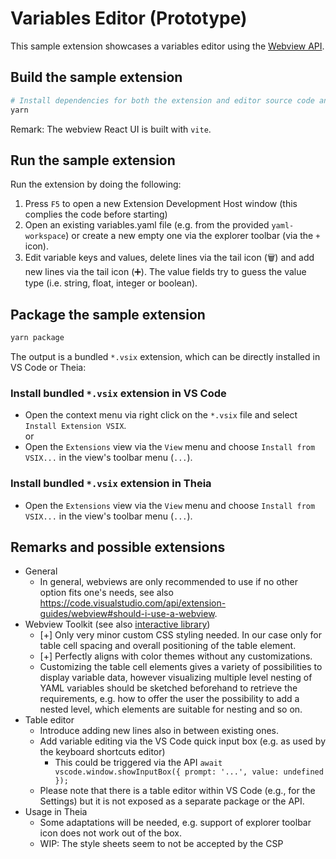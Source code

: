# Variables Editor (Prototype)

This sample extension showcases a variables editor using the [Webview API](https://code.visualstudio.com/api/extension-guides/webview).

## Build the sample extension

```bash
# Install dependencies for both the extension and editor source code and build it
yarn
```

Remark: The webview React UI is built with `vite`.

## Run the sample extension

Run the extension by doing the following:

1. Press `F5` to open a new Extension Development Host window (this complies the code before starting)
2. Open an existing variables.yaml file (e.g. from the provided `yaml-workspace`) or create a new empty one via the explorer toolbar (via the `+` icon).
3. Edit variable keys and values, delete lines via the tail icon (🗑️) and add new lines via the tail icon (➕). The value fields try to guess the value type (i.e. string, float, integer or boolean).

## Package the sample extension

```bash
yarn package
```

The output is a bundled `*.vsix` extension, which can be directly installed in VS Code or Theia:

### Install bundled `*.vsix` extension in VS Code

-   Open the context menu via right click on the `*.vsix` file and select `Install Extension VSIX`.
    <br/>or
-   Open the `Extensions` view via the `View` menu and choose `Install from VSIX...` in the view's toolbar menu (`...`).

### Install bundled `*.vsix` extension in Theia

-   Open the `Extensions` view via the `View` menu and choose `Install from VSIX...` in the view's toolbar menu (`...`).

## Remarks and possible extensions

-   General
    -   In general, webviews are only recommended to use if no other option fits one's needs, see also <https://code.visualstudio.com/api/extension-guides/webview#should-i-use-a-webview>.
-   Webview Toolkit (see also [interactive library](https://microsoft.github.io/vscode-webview-ui-toolkit/?path=/docs/library-data-grid--with-sticky-header))
    -   [+] Only very minor custom CSS styling needed. In our case only for table cell spacing and overall positioning of the table element.
    -   [+] Perfectly aligns with color themes without any customizations.
    -   Customizing the table cell elements gives a variety of possibilities to display variable data, however visualizing multiple level nesting of YAML variables should be sketched beforehand to retrieve the requirements, e.g. how to offer the user the possibility to add a nested level, which elements are suitable for nesting and so on.
-   Table editor
    -   Introduce adding new lines also in between existing ones.
    -   Add variable editing via the VS Code quick input box (e.g. as used by the keyboard shortcuts editor)
        -   This could be triggered via the API `await vscode.window.showInputBox({ prompt: '...', value: undefined });`
    -   Please note that there is a table editor within VS Code (e.g., for the Settings) but it is not exposed as a separate package or the API.
-   Usage in Theia
    -   Some adaptations will be needed, e.g. support of explorer toolbar icon does not work out of the box.
    -   WIP: The style sheets seem to not be accepted by the CSP
